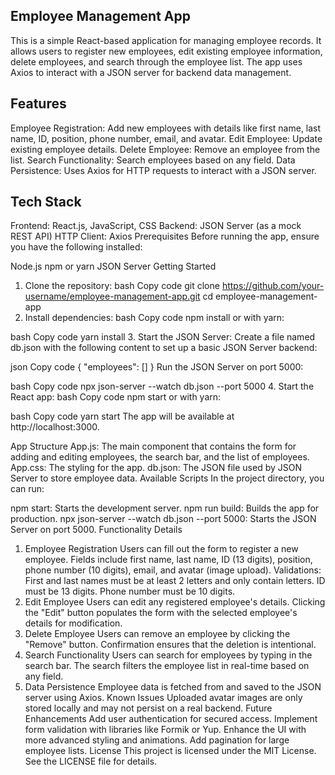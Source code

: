  ## Employee Management App
This is a simple React-based application for managing employee records. It allows users to register new employees, edit existing employee information, delete employees, and search through the employee list. The app uses Axios to interact with a JSON server for backend data management.

## Features
Employee Registration: Add new employees with details like first name, last name, ID, position, phone number, email, and avatar.
Edit Employee: Update existing employee details.
Delete Employee: Remove an employee from the list.
Search Functionality: Search employees based on any field.
Data Persistence: Uses Axios for HTTP requests to interact with a JSON server.
## Tech Stack
Frontend: React.js, JavaScript, CSS
Backend: JSON Server (as a mock REST API)
HTTP Client: Axios
Prerequisites
Before running the app, ensure you have the following installed:

Node.js
npm or yarn
JSON Server
Getting Started
1. Clone the repository:
bash
Copy code
git clone https://github.com/your-username/employee-management-app.git
cd employee-management-app
2. Install dependencies:
bash
Copy code
npm install
or with yarn:

bash
Copy code
yarn install
3. Start the JSON Server:
Create a file named db.json with the following content to set up a basic JSON Server backend:

json
Copy code
{
  "employees": []
}
Run the JSON Server on port 5000:

bash
Copy code
npx json-server --watch db.json --port 5000
4. Start the React app:
bash
Copy code
npm start
or with yarn:

bash
Copy code
yarn start
The app will be available at http://localhost:3000.

App Structure
App.js: The main component that contains the form for adding and editing employees, the search bar, and the list of employees.
App.css: The styling for the app.
db.json: The JSON file used by JSON Server to store employee data.
Available Scripts
In the project directory, you can run:

npm start: Starts the development server.
npm run build: Builds the app for production.
npx json-server --watch db.json --port 5000: Starts the JSON Server on port 5000.
Functionality Details
1. Employee Registration
Users can fill out the form to register a new employee.
Fields include first name, last name, ID (13 digits), position, phone number (10 digits), email, and avatar (image upload).
Validations:
First and last names must be at least 2 letters and only contain letters.
ID must be 13 digits.
Phone number must be 10 digits.
2. Edit Employee
Users can edit any registered employee's details.
Clicking the "Edit" button populates the form with the selected employee's details for modification.
3. Delete Employee
Users can remove an employee by clicking the "Remove" button.
Confirmation ensures that the deletion is intentional.
4. Search Functionality
Users can search for employees by typing in the search bar.
The search filters the employee list in real-time based on any field.
5. Data Persistence
Employee data is fetched from and saved to the JSON server using Axios.
Known Issues
Uploaded avatar images are only stored locally and may not persist on a real backend.
Future Enhancements
Add user authentication for secured access.
Implement form validation with libraries like Formik or Yup.
Enhance the UI with more advanced styling and animations.
Add pagination for large employee lists.
License
This project is licensed under the MIT License. See the LICENSE file for details.